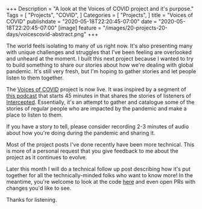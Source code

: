 +++
Description = "A look at the Voices of COVID project and it's purpose."
Tags = [
  "Projects",
  "COVID",
]
Categories = [
  "Projects",
]
title = "Voices of COVID"
publishdate = "2020-05-18T22:20:45-07:00"
date = "2020-05-18T22:20:45-07:00"
[image]
    feature = "/images/20-projects-20-days/voicescovid-abstract.png"
+++

The world feels isolating to many of us right now. It's also presenting many with unique challenges and struggles that I've been feeling are overlooked and unheard at the moment. I built this next project because I wanted to try to build something to share our stories about how we're dealing with global pandemic. It's still very fresh, but I'm hoping to gather stories and let people listen to them together. 
<!--more-->

The [Voices of COVID](https://voicesofcovid.com/) project is now live. It was inspired by a segment of [this podcast](https://podbay.fm/podcast/1195206601/e/1585735200) that starts 45 minutes in that shares the stories of listeners of [Intercepted](https://podbay.fm/podcast/1195206601). Essentially, it's an attempt to gather and catalogue some of the stories of regular people who are impacted by the pandemic and make a place to listen to them.

If you have a story to tell, please consider recording 2-3 minutes of audio about how you're doing during the pandemic and sharing it.

Most of the project posts I've done recently have been more technical. This is more of a personal request that you give feedback to me about the project as it continues to evolve.

Later this month I will do a technical follow up post describing how it's put together for all the technically-minded folks who want to know more! In the meantime, you're welcome to look at the code [here](https://github.com/fernando-mc/voicesofcovid.com) and even open PRs with changes you'd like to see.

Thanks for listening.
